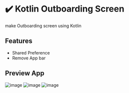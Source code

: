 # ✔️ Kotlin Outboarding Screen
make Outboarding screen using Kotlin

## Features
- Shared Preference
- Remove App bar

## Preview App
![image](https://user-images.githubusercontent.com/75843138/140047957-31de9e3c-8c45-471d-8062-8219c36664a7.png)
![image](https://user-images.githubusercontent.com/75843138/140047978-84412e33-510f-4768-a4ba-bfa977c8b451.png)
![image](https://user-images.githubusercontent.com/75843138/140047995-605f09af-e39b-46f3-8a96-8bf7d2afb8f5.png)

